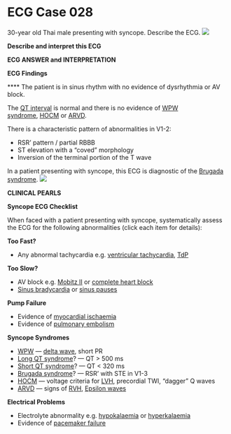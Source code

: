 # ECG Case 028


30-year old Thai male presenting with syncope. Describe the ECG.
![](https://litfl.com/wp-content/uploads/2018/08/TOP-100-ECG-QUIZ-LITFL-028-2.jpg)



**Describe and interpret this ECG** 

**ECG ANSWER and INTERPRETATION** 



**ECG Findings** 



**** The patient is in sinus rhythm with no evidence of dysrhythmia or AV block.


The [QT interval](https://litfl.com/qt-interval-ecg-library/) is normal and there is no evidence of [WPW syndrome](https://litfl.com/pre-excitation-syndromes-ecg-library/), [HOCM](https://litfl.com/hypertrophic-cardiomyopathy-hcm-ecg-library/) or [ARVD](https://litfl.com/arrhythmogenic-right-ventricular-cardiomyopathy-arvc/).


There is a characteristic pattern of abnormalities in V1-2:

- RSR’ pattern / partial RBBB
- ST elevation with a “coved” morphology
- Inversion of the terminal portion of the T wave


In a patient presenting with syncope, this ECG is diagnostic of the [Brugada syndrome](https://litfl.com/brugada-syndrome-ecg-library/).
![](https://litfl.com/wp-content/uploads/2018/09/Brugada-V2.jpg)

**CLINICAL PEARLS** 



**Syncope ECG Checklist** 


When faced with a patient presenting with syncope, systematically assess the ECG for the following abnormalities (click each item for details):

**Too Fast?** 

- Any abnormal tachycardia e.g. [ventricular tachycardia](https://litfl.com/ventricular-tachycardia-monomorphic-ecg-library/), [TdP](https://litfl.com/polymorphic-vt-and-torsades-de-pointes-tdp/)

**Too Slow?** 

- AV block e.g. [Mobitz II](https://litfl.com/av-block-2nd-degree-mobitz-ii-hay-block/) or [complete heart block](https://litfl.com/av-block-3rd-degree-complete-heart-block/)
- [Sinus bradycardia](https://litfl.com/sinus-bradycardia-ecg-library/) or [sinus pauses](https://litfl.com/sinus-node-dysfunction-sick-sinus-syndrome/)

**Pump Failure** 

- Evidence of [myocardial ischaemia](https://litfl.com/myocardial-ischaemia-ecg-library/)
- Evidence of [pulmonary embolism](https://litfl.com/ecg-changes-in-pulmonary-embolism/)

**Syncope Syndromes** 

- [WPW](https://litfl.com/pre-excitation-syndromes-ecg-library/) — [delta wave](https://litfl.com/delta-wave-ecg-library/), short PR
- [Long QT syndrome](https://litfl.com/qt-interval-ecg-library/)? — QT > 500 ms
- [Short QT syndrome](https://litfl.com/short-qt-syndrome-ecg-library/)? — QT < 320 ms
- [Brugada syndrome](https://litfl.com/brugada-syndrome-ecg-library/)? — RSR’ with STE in V1-3
- [HOCM](https://litfl.com/hypertrophic-cardiomyopathy-hcm-ecg-library/) — voltage criteria for [LVH](https://litfl.com/left-ventricular-hypertrophy-lvh-ecg-library/), precordial TWI, “dagger” Q waves
- [ARVD](https://litfl.com/arrhythmogenic-right-ventricular-cardiomyopathy-arvc/) — signs of [RVH](https://litfl.com/right-ventricular-hypertrophy-rvh-ecg-library/), [Epsilon waves](https://litfl.com/epsilon-wave-ecg-library/)

**Electrical Problems** 

- Electrolyte abnormality e.g. [hypokalaemia](https://litfl.com/hypokalaemia-ecg-library/) or [hyperkalaemia](https://litfl.com/hyperkalaemia-ecg-library/)
- Evidence of [pacemaker failure](https://litfl.com/pacemaker-malfunction-ecg-library/)

